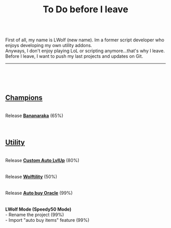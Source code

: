 <b><center><h1>To Do before I leave</center></h1></b>
<br>
<br>
<br>
First of all, my name is LWolf (new name). Im a former script developer who enjoys developing my own utility addons.<br>
Anyways, I don't enjoy playing LoL or scripting anymore...that's why I leave.<br>
Before I leave, I want to push my last projects and updates on Git.
<hr>
<br>
<br>
<br>
<h2><u>Champions</u></h2>
<br>
Release <b><u>Bananaraka</b></u> (65%)
<br>
<br>
<br>
<h2><u>Utility</u></h2>
<br>
Release <b><u>Custom Auto LvlUp</b></u> (80%)
<br>
<br>
<br>
Release <b><u>Wolftility</u></b> (50%)
<br>
<br>
<br>
Release <b><u>Auto buy Oracle</u></b> (99%)
<br>
<br>
<br>
<b>LWolf Mode (Speedy50 Mode)</b>
<br>
- Rename the project (99%)
<br>
- Import "auto buy items" feature (99%)
